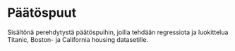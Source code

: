 # Päätöspuut

Sisältönä perehdytystä päätöspuihin, joilla tehdään regressiota ja luokittelua Titanic, Boston- ja California housing datasetille.